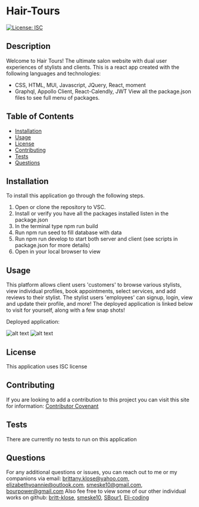 # Hair-Tours
[![License: ISC](https://img.shields.io/badge/License-ISC-blue.svg)](https://opensource.org/licenses/ISC)

  ## Description
  Welcome to Hair Tours! The ultimate salon website with dual user experiences of stylists and clients. This is a react app created with the following languages and technologies:
  - CSS, HTML, MUI, Javascript, JQuery, React, moment
  - Graphql, Appollo Client, React-Calendly, JWT
  View all the package.json files to see full menu of packages. 

  ## Table of Contents

* [Installation](#installation)
* [Usage](#usage)
* [License](#license)
* [Contributing](#contributing)
* [Tests](#tests)
* [Questions](#questions)

## Installation
To install this application go through the following steps. 
1. Open or clone the repository to VSC. 
2. Install or verify you have all the packages installed listen in the package.json
3. In the terminal type npm run build  
4. Run npm run seed to fill database with data
4. Run npm run develop to start both server and client (see scripts in package.json for more details)
5. Open in your local browser to view

## Usage
This platform allows client users 'customers' to browse various stylists, view individual profiles, book appointments, select services, and add reviews to their stylist. The stylist users 'employees' can signup, login, view and update their profile, and more! The deployed application is linked below to visit for yourself, along with a few snap shots! 

Deployed application: 

![alt text](/Images/home.png) 
![alt text](/Images/login.png) 

## License
This application uses ISC license 

## Contributing
If you are looking to add a contribution to this project you can visit this site for information: [Contributor Covenant](https://www.contributor-covenant.org/)

## Tests
There are currently no tests to run on this application

## Questions

For any additional questions or issues, you can reach out to me or my companions
via email: brittany.klose@yahoo.com, elizabethyoannie@outlook.com, smeske10@gmail.com, bourpower@gmail.com
Also fee free to view some of our other individual works on github:  [britt-klose](https://github.com/britt-klose/), [smeske10](https://github.com/smeske10), [SBour1](https://github.com/SBour1), [Eli-coding](https://github.com/Eli-coding)